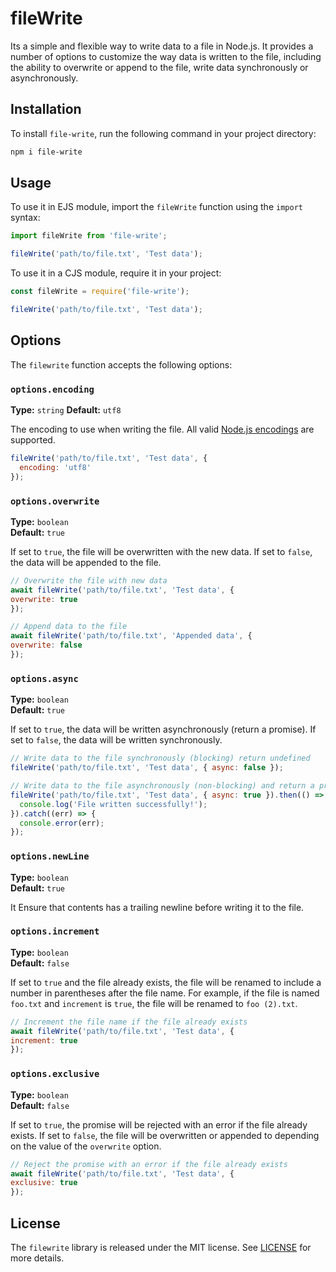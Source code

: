 # fileWrite

Its a simple and flexible way to write data to a file in Node.js. It provides a number of options to customize the way data is written to the file, including the ability to overwrite or append to the file, write data synchronously or asynchronously.

## Installation

To install `file-write`, run the following command in your project directory:

```bash
npm i file-write
```


## Usage

To use it in EJS module, import the `fileWrite` function using the `import` syntax:
```javascript
import fileWrite from 'file-write';

fileWrite('path/to/file.txt', 'Test data');
```

To use it in a CJS module, require it in your project:
```javascript
const fileWrite = require('file-write');

fileWrite('path/to/file.txt', 'Test data');
```

## Options

The `filewrite` function accepts the following options:

### `options.encoding`

**Type:** `string`
**Default:** `utf8`

The encoding to use when writing the file. All valid [Node.js encodings](https://nodejs.org/api/buffer.html#buffer_buffers_and_character_encodings) are supported.

```javascript
fileWrite('path/to/file.txt', 'Test data', {
  encoding: 'utf8'
});
```

### `options.overwrite`

**Type:** `boolean`  
**Default:** `true`

If set to `true`, the file will be overwritten with the new data. If set to `false`, the data will be appended to the file.

```javascript
// Overwrite the file with new data
await fileWrite('path/to/file.txt', 'Test data', {
overwrite: true
});

// Append data to the file
await fileWrite('path/to/file.txt', 'Appended data', {
overwrite: false
});
```


### `options.async` 

**Type:** `boolean`  
**Default:** `true`

If set to `true`, the data will be written asynchronously (return a promise). If set to `false`, the data will be written synchronously.

```javascript
// Write data to the file synchronously (blocking) return undefined
fileWrite('path/to/file.txt', 'Test data', { async: false });

// Write data to the file asynchronously (non-blocking) and return a promise
fileWrite('path/to/file.txt', 'Test data', { async: true }).then(() => {
  console.log('File written successfully!');
}).catch((err) => {
  console.error(err);
});
```


### `options.newLine`

**Type:** `boolean`  
**Default:** `true`

It Ensure that contents has a trailing newline before writing it to the file.


### `options.increment` 

**Type:** `boolean`  
**Default:** `false`

If set to `true` and the file already exists, the file will be renamed to include a number in parentheses after the file name. For example, if the file is named `foo.txt` and `increment` is `true`, the file will be renamed to `foo (2).txt`.

```javascript
// Increment the file name if the file already exists
await fileWrite('path/to/file.txt', 'Test data', {
increment: true
});
```


### `options.exclusive` 

**Type:** `boolean`  
**Default:** `false`

If set to `true`, the promise will be rejected with an error if the file already exists. If set to `false`, the file will be overwritten or appended to depending on the value of the `overwrite` option.

```javascript
// Reject the promise with an error if the file already exists
await fileWrite('path/to/file.txt', 'Test data', {
exclusive: true
});
```

## License

The `filewrite` library is released under the MIT license. See [LICENSE](LICENSE) for more details.